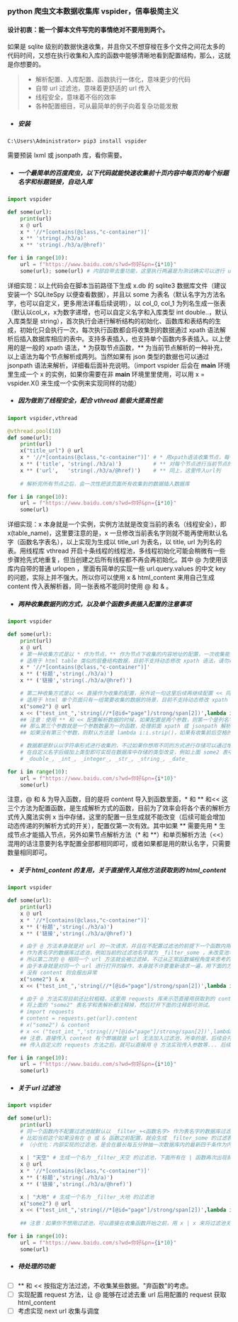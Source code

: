 ### python 爬虫文本数据收集库 vspider，信奉极简主义
 
#### 设计初衷：能一个脚本文件写完的事情绝对不要用到两个。

如果是 sqlite 级别的数据快速收集，并且你又不想穿梭在多个文件之间花太多的代码时间，又想在执行收集和入库的函数中能够清晰地看到配置结构，那么，这就是你想要的。

> * 解析配置、入库配置、函数执行一体化，意味更少的代码
> * 自带 url 过滤池，意味着更舒适的 url 传入
> * 线程安全，意味着不俗的效率
> * 各种配置细目，可从最简单的例子向着复杂功能发散

- ##### 安装
```
C:\Users\Administrator> pip3 install vspider
```

需要预装 lxml 或 jsonpath 库，看你需要。

- ##### 一个最简单的百度爬虫，以下代码就能快速收集前十页内容中每页的每个标题名字和标题链接，自动入库

```python
import vspider

def some(url):
    print(url)
    x @ url
    x * '//*[contains(@class,"c-container")]'
    x ** 'string(./h3/a)'
    x ** 'string(./h3/a/@href)'

for i in range(10):
    url = f"https://www.baidu.com/s?wd=你好&pn={i*10}"
    some(url); some(url) # 内部自带去重功能，这里执行两遍是为测试确实可以进行 url 过滤去重
```

详细实现：以上代码会在脚本当前路径下生成 x.db 的 sqlite3 数据库文件（建议安装一个 SQLiteSpy 以便查看数据），并且以 some 为表名（默认名字为方法名字，也可以自定义，更多用法详看后续说明），以 col_0, col_1 为列名生成一张表（默认以col_x，x为数字递增，也可以自定义名字和入库类型 int double..，默认入库类型是 string），首次执行会进行解析结构的初始化、函数库和表结构的生成，初始化只会执行一次，每次执行函数都会将收集到的数据通过 xpath 语法解析后插入数据库相应的表中。支持多表插入，也支持单个函数内多表插入。以上使用的是一般的 xpath 语法，\* 为获取节点函数，\*\* 为当前节点解析的一种补充，以上语法为每个节点解析成两列。当然如果有 json 类型的数据也可以通过 jsonpath 语法来解析，详细看后面补充说明。（import vspider 后会在 __main__ 环境里生成一个 x 的实例，如果你需要在非 __main__ 环境里里使用，可以用 x = vspider.X() 来生成一个实例来实现同样的功能）

- ##### 因为做到了线程安全，配合 vthread 能极大提高性能

```python
import vspider,vthread

@vthread.pool(10)
def some(url):
    print(url)
    x("title_url") @ url
    x * '//*[contains(@class,"c-container")]' # * 用xpath语法收集节点，每个节点将会传递给下一级处理
    x ** ('title', 'string(./h3/a)')          # ** 对每个节点进行当前节点的xpath解析，传入title列
    x ** ('url',   'string(./h3/a/@href)')    # ** 同上，这里传入url列
    
    # 解析完所有节点之后，会一次性把该页面所有收集到的数据插入数据库

for i in range(10):
    url = f"https://www.baidu.com/s?wd=你好&pn={i*10}"
    some(url)
```

详细实现：x 本身就是一个实例，实例方法就是改变当前的表名（线程安全），即 x(table_name)，这里要注意的是，x 一旦修改当前表名字则就不能再使用默认名字（函数名字表名），以上实现为生成以 title_url 为表名，以 title, url 为列名的表。用线程库 vthread 开启十条线程的线程池，多线程初始化可能会稍微有一些步骤抢先式地重复，但当创建之后所有线程都不再会再初始化。其中 @ 为使用该库内自带的普通 urlopen ，里面有简单的实现一些 url.query.values 的中文 key 的问题，实际上并不强大。所以你可以使用 x & html_content 来用自己生成 content 传入表解析器，同一张表格不能同时使用 @ 和 & 。

- ##### 两种收集数据列的方式，以及单个函数多表插入配置的注意事项

```python
import vspider

def some(url):
    print(url)
    x @ url
    # 第一种收集方式是以 * 作为节点，** 作为节点下收集的内容地址的配置，一次收集能多行数据
    # 适用于 html table 类似的层叠结构数据，目前不支持动态修改 xpath 语法，请勿在用 ** 和 << 函数时动态赋值 
    x * '//*[contains(@class,"c-container")]'
    x ** ('标题','string(./h3/a)')
    x ** ('链接','string(./h3/a/@href)')

    # 第二种收集方式是以 << 直接作为收集的配置，另外说一句这里后续再继续配置 << 同样也是可以实现多列，一次只能收集一行数据
    # 适用于 html 单个页面只有一组需要收集的数据的场景，目前不支持动态修改 xpath 语法，请勿在用 ** 和 << 函数时动态赋值 
    x("some2") @ url
    x << ("test_int_",'string(//*[@id="page"]/strong/span[2])',lambda i:i.strip()[:20])
    ## 注意：使用 ** 和 << 配置解析数据的时候，如果配置是两个参数，则第一个是列名字，第二个是解析方法，如果有第三个参数，
    ## 那么第三个参数就是一个参数数量为一的函数，处理前面 xpath 或 jsonpath 解析到的数据后续处理，处理后才会入库
    ## 如果没有第三个参数，则默认方法是 lambda i:i.strip()，如果有收集前后空格的需要，则主动添加置为 None 即可

    # 数据都是默认以字符串形式进行收集的，不过如果你想用不同的方式进行存储可以通过增加自定义名字即可实现
    # 在自定义名字后缀加上类型即可实现在数据库中存储的类型改变，例如上面 some2 表中 test_int_ 。目前支持的后缀有：
    # _double_, _int_, _integer_, _str_, _string_, _date_

for i in range(10):
    url = f"https://www.baidu.com/s?wd=你好&pn={i*10}"
    some(url)
```

注意，@ 和 & 为导入函数，目的是将 content 导入到函数里面，\* 和 \*\* 和<< 这三个方法为配置函数，是生成解析方式的函数，目前为了效率会将各个表的解析方式传入魔法实例 x 当中存储，这里的配置一旦生成就不能改变（后续可能会增加动态传递的列解析方式的开关），配置仅第一次有效。其中如果 \*\* 需要先用 \* 生成节点才能插入节点，另外如果节点解析方法（\* 和 \*\*）和单页解析方法（<<）混用的话注意要列名字配置全部都相同即可，或者如果都是用的默认名字，只需要数量相同即可。

- ##### 关于 html_content 的复用，关于直接传入其他方法获取到的 html_content

```python
import vspider

def some(url):
    print(url)
    x @ url
    x * '//*[contains(@class,"c-container")]'
    x ** ('标题','string(./h3/a)')
    x ** ('链接','string(./h3/a/@href)')

    # 由于 @ 方法本身就是对 url 的一次请求，并且在不配置过滤池的前提下一个函数内用的是 _filter_+<函数名字> 
    # 作为表名字的数据库过滤池，例如当前的过滤池名字就为 _filter_some ，未改变池名字情况下，之后的 @ 都会有去重
    # 所以第二次的 @ 相同一个 url 方法就会被过滤掉，不过从正常函数编程角度来思考的话，
    # 由于本身就是对同一个 url 进行打开的操作，本身就不许要重新请求一遍，用下面的方法就可以直接使用上面获得的 content
    # 没有 content 则会报出异常
    x("some2") & x
    x << ("test_int_",'string(//*[@id="page"]/strong/span[2])',lambda i:i.strip()[:20])

    # 由于 @ 方法实现目前还比较粗糙，这里用 requests 库来示范直接用获取到的 content 传入解析器。
    # 将上面的 "some2" 表名字和表解析都注释掉，然后打开下面的注释即可测试。
    # import requests
    # content = requests.get(url).content
    # x("some2") & content
    # x << ("test_int_",'string(//*[@id="page"]/strong/span[2])',lambda i:i.strip()[:20])
    ## 注意，直接传入 content 有个弊端就是 url 无法加入过滤池，所幸的是，后续会开发传入自定义 requests 的方法
    ## 传入自定义的 requests 方法之后，就可以直接用 @ 方法实现传入参数等... 后续的接口在实现之后会再补充说明

for i in range(10):
    url = f"https://www.baidu.com/s?wd=你好&pn={i*10}"
    some(url)
```

- ##### 关于 url 过滤池

```python
import vspider

def some(url):
    print(url)
    # 同一个函数内不配置过滤池就默认以 _filter_+<函数名字> 作为表名字的数据库过滤池，
    # 比如当前这个如果没有在 @ 或 & 函数之前配置，就会生成 _filter_some 的过滤表，表内部都是以 url 加盐的 md5 存储
    # （小优化：内部实现的过滤池，是会在最长每五分钟抽一次数据库内的最新四千条作为内存过滤池，如果内存里有就不用操作数据库了）
    
    x | "天空" # 生成一个名为 _filter_天空 的过滤池，下面所有在 | 函数再次出现前的 @ 收集到的 url 都会用这个数据库过滤
    x @ url
    x * '//*[contains(@class,"c-container")]'
    x ** ('标题','string(./h3/a)')
    x ** ('链接','string(./h3/a/@href)')

    x | "大地" # 生成一个名为 _filter_大地 的过滤池
    x("some2") @ url
    x << ("test_int_",'string(//*[@id="page"]/strong/span[2])',lambda i:i.strip()[:20])
    
    ## 注意：如果你不想用过滤池，可以直接在收集函数开始之前，用 x | x 来将过滤池关闭

for i in range(10):
    url = f"https://www.baidu.com/s?wd=你好&pn={i*10}"
    some(url)
```

- ##### 待处理的功能

- [ ] \*\* 和 << 按指定方法过滤，不收集某些数据。"弃函数"的考虑。
- [ ] 实现配置 request 方法，让 @ 能够在过滤去重 url 后用配置的 request 获取 html_content
- [ ] 考虑实现 next url 收集与调度

